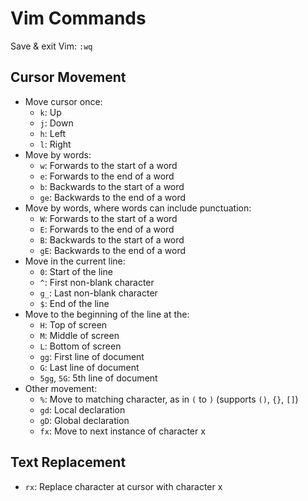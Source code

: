 # Vim Commands

Save & exit Vim: `:wq`

## Cursor Movement

- Move cursor once:
  - `k`: Up
  - `j`: Down
  - `h`: Left
  - `l`: Right
- Move by words:
  - `w`: Forwards to the start of a word
  - `e`: Forwards to the end of a word
  - `b`: Backwards to the start of a word
  - `ge`: Backwards to the end of a word
- Move by words, where words can include punctuation:
  - `W`: Forwards to the start of a word
  - `E`: Forwards to the end of a word
  - `B`: Backwards to the start of a word
  - `gE`: Backwards to the end of a word
- Move in the current line:
  - `0`: Start of the line
  - `^`: First non-blank character
  - `g_`: Last non-blank character
  - `$`: End of the line
- Move to the beginning of the line at the:
  - `H`: Top of screen
  - `M`: Middle of screen
  - `L`: Bottom of screen
  - `gg`: First line of document
  - `G`: Last line of document
  - `5gg`, `5G`: 5th line of document
- Other movement:
  - `%`: Move to matching character, as in `(` to `)` (supports `()`, `{}`, `[]`)
  - `gd`: Local declaration
  - `gD`: Global declaration
  - `fx`: Move to next instance of character x

## Text Replacement

- `rx`: Replace character at cursor with character x
